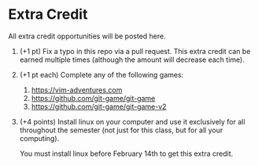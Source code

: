 # Extra Credit

All extra credit opportunities will be posted here.

1. (+1 pt)
   Fix a typo in this repo via a pull request.
   This extra credit can be earned multiple times (although the amount will decrease each time).

1. (+1 pt each)
   Complete any of the following games:
   1. <https://vim-adventures.com>
   1. <https://github.com/git-game/git-game>
   1. <https://github.com/git-game/git-game-v2>

1. (+4 points)
   Install linux on your computer and use it exclusively for all throughout the semester (not just for this class, but for all your computing).

   You must install linux before February 14th to get this extra credit.

